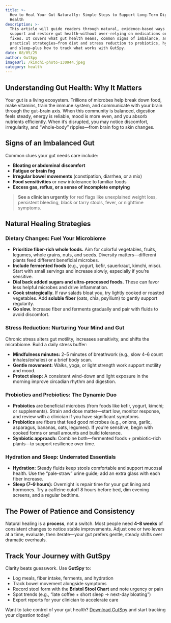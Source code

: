 ```yaml
---
title: >-
  How to Heal Your Gut Naturally: Simple Steps to Support Long-Term Digestive
  Health
description: >-
  This article will guide readers through natural, evidence-based ways to
  support and restore gut health—without over-relying on medications or quick
  fixes. It covers what gut health means, common signs of imbalance, and
  practical strategies—from diet and stress reduction to probiotics, hydration,
  and sleep—plus how to track what works with GutSpy.
date: 08/05/25
author: GutSpy
imageUrl: /kimchi-photo-130944.jpeg
category: health
---
```


## Understanding Gut Health: Why It Matters

Your gut is a living ecosystem. Trillions of microbes help break down food, make vitamins, train the immune system, and communicate with your brain through the gut–brain axis. When this community is balanced, digestion feels steady, energy is reliable, mood is more even, and you absorb nutrients efficiently. When it’s disrupted, you may notice discomfort, irregularity, and “whole-body” ripples—from brain fog to skin changes.

## Signs of an Imbalanced Gut

Common clues your gut needs care include:

* **Bloating or abdominal discomfort**
* **Fatigue or brain fog**
* **Irregular bowel movements** (constipation, diarrhea, or a mix)
* **Food sensitivities** or new intolerance to familiar foods
* **Excess gas, reflux, or a sense of incomplete emptying**

> **See a clinician urgently** for red flags like unexplained weight loss, persistent bleeding, black or tarry stools, fever, or nighttime symptoms.

## Natural Healing Strategies

### Dietary Changes: Fuel Your Microbiome

* **Prioritize fiber-rich whole foods.** Aim for colorful vegetables, fruits, legumes, whole grains, nuts, and seeds. Diversity matters—different plants feed different beneficial microbes.
* **Include fermented foods** (e.g., yogurt, kefir, sauerkraut, kimchi, miso). Start with small servings and increase slowly, especially if you’re sensitive.
* **Dial back added sugars and ultra-processed foods.** These can favor less helpful microbes and drive inflammation.
* **Cook strategically.** If raw salads bloat you, try lightly cooked or roasted vegetables. Add **soluble fiber** (oats, chia, psyllium) to gently support regularity.
* **Go slow.** Increase fiber and ferments gradually and pair with fluids to avoid discomfort.

### Stress Reduction: Nurturing Your Mind and Gut

Chronic stress alters gut motility, increases sensitivity, and shifts the microbiome. Build a daily stress buffer:

* **Mindfulness minutes:** 2–5 minutes of breathwork (e.g., slow 4–6 count inhales/exhales) or a brief body scan.
* **Gentle movement:** Walks, yoga, or light strength work support motility and mood.
* **Protect sleep:** A consistent wind-down and light exposure in the morning improve circadian rhythm and digestion.

### Probiotics and Prebiotics: The Dynamic Duo

* **Probiotics** are beneficial microbes (from foods like kefir, yogurt, kimchi; or supplements). Strain and dose matter—start low, monitor response, and review with a clinician if you have significant symptoms.
* **Prebiotics** are fibers that feed good microbes (e.g., onions, garlic, asparagus, bananas, oats, legumes). If you’re sensitive, begin with cooked forms or small amounts and build tolerance.
* **Synbiotic approach:** Combine both—fermented foods + prebiotic-rich plants—to support resilience over time.

### Hydration and Sleep: Underrated Essentials

* **Hydration:** Steady fluids keep stools comfortable and support mucosal health. Use the “pale-straw” urine guide; add an extra glass with each fiber increase.
* **Sleep (7–9 hours):** Overnight is repair time for your gut lining and hormones. Try a caffeine cutoff 8 hours before bed, dim evening screens, and a regular bedtime.

## The Power of Patience and Consistency

Natural healing is a **process**, not a switch. Most people need **4–8 weeks** of consistent changes to notice stable improvements. Adjust one or two levers at a time, evaluate, then iterate—your gut prefers gentle, steady shifts over dramatic overhauls.

## Track Your Journey with GutSpy

Clarity beats guesswork. Use **GutSpy** to:

* Log meals, fiber intake, ferments, and hydration
* Track bowel movement alongside symptoms
* Record stool form with the **Bristol Stool Chart** and note urgency or pain
* Spot trends (e.g., “late coffee + short sleep → next-day bloating”)
* Export reports for your clinician to accelerate care

Want to take control of your gut health? [Download GutSpy](https://apple.co/43azHhK) and start tracking your digestion today!
